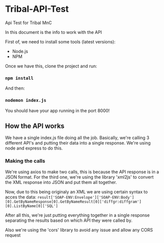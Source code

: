 # Tribal-API-Test
Api Test for Tribal MnC

In this document is the info to work with the API

First of, we need to install some tools (latest versions):
- Node.js
- NPM

Once we have this, clone the project and run:
### `npm install`

And then: 
### `nodemon index.js`

You should have your app running in the port 8000!


## How the API works

We have a single index.js file doing all the job.
Basically, we're calling 3 different API's and putting their data into a single response.
We're using node and express to do this.

### Making the calls

We're using axios to make two calls, this is because the API response is in a JSON format.
For the third one, we're using the library 'xml2js' to convert the XML response into JSON and put them all together.

Now, due to this being originaly an XML we are using certain syntax to acces the data: 
`result['SOAP-ENV:Envelope']['SOAP-ENV:Body'][0].GetByNameResponse[0].GetByNameResult[0]['diffgr:diffgram'][0].ListByName[0]['SQL']`

After all this, we're just putting everything together in a single response separating the results based on which API they were called by.

Also we're using the 'cors' library to avoid any issue and allow any CORS request
